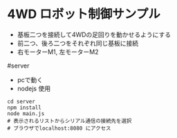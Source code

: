 # 4WD ロボット制御サンプル

* 基板二つを接続して4WDの足回りを動かせるようにする
* 前二つ、後ろ二つをそれぞれ同じ基板に接続
* 右モーターM1, 左モーターM2

#server

* pcで動く
* nodejs 使用

~~~
cd server
npm install
node main.js
# 表示されるリストからシリアル通信の接続先を選択
# ブラウザでlocalhost:8080 にアクセス
~~~
